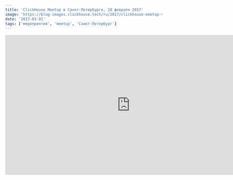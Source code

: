 ```yaml
---
title: 'ClickHouse Meetup в Санкт-Петербурге, 28 февраля 2017'
image: 'https://blog-images.clickhouse.tech/ru/2017/clickhouse-meetup-v-sankt-peterburge-28-fevralya-2017/main.jpg'
date: '2017-03-01'
tags: ['мероприятия', 'meetup', 'Санкт-Петербург']
---
```


<iframe class="d-block mx-auto my-3" width="800" height="450" src="https://www.youtube.com/embed/CVrwp4Zoex4" frameborder="0" allow="accelerometer; autoplay; encrypted-media; gyroscope; picture-in-picture" allowfullscreen></iframe>
